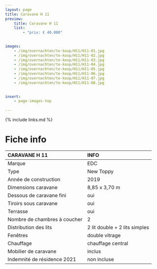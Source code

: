 ```yaml
---
layout: page
title: Caravane H 11
preview: 
    title: Caravane H 11
    list:
        - "prix: € 40.000"
        
        
images:
    - /img/overnachten/te-koop/H11/H11-01.jpg
    - /img/overnachten/te-koop/H11/H11-02.jpg
    - /img/overnachten/te-koop/H11/H11-03.jpg
    - /img/overnachten/te-koop/H11/H11-04.jpg
    - /img/overnachten/te-koop/H11/H11-05.jpg
    - /img/overnachten/te-koop/H11/H11-06.jpg
    - /img/overnachten/te-koop/H11/H11-07.jpg
    - /img/overnachten/te-koop/H11/H11-08.jpg
    
    
insert:
    - page-images-top
    
---
```


{% include links.md %}



# Fiche info 

CARAVANE H 11               | INFO        | 
:---------------------------|:------------|
Marque                      |EDC
Type                        |New Toppy
Année de construction       |2019
Dimensions caravane         |8,85 x 3,70 m
Dessous de caravane fini    |oui
Tiroirs sous caravane       |oui
Terrasse                    |oui
Nombre de chambres à coucher|2
Distribution des lits       |2 lit double + 2 lits simples
Fenêtres                    |double vitrage
Chauffage                   |chauffage central
Mobilier de caravane        |inclus
Indemnité de résidence 2021 |non incluse
